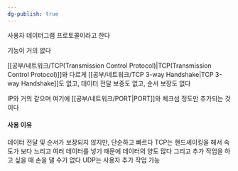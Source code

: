 ```yaml
---
dg-publish: true
---
```

사용자 데이터그램 프로토콜이라고 한다

기능이 거의 없다

[[공부/네트워크/TCP(Transmission Control Protocol)\|TCP(Transmission Control Protocol)]]와 다르게 [[공부/네트워크/TCP 3-way Handshake\|TCP 3-way Handshake]]도 없고, 데이터 전달 보증도 없고, 순서 보장도 없다

IP와 거의 같으며 여기에 [[공부/네트워크/PORT\|PORT]]와 체크섬 정도만 추가되는 것이다

#### 사용 이유

데이터 전달 및 순서가 보장되지 않지만, 단순하고 빠르다
TCP는 핸드셰이킹을 해서 속도가 보다 느리고 여러 데이터를 넣기 때문에 데이터의 양도 많다
그리고 추가 작업을 하고  싶을 때 손을 댈 수가 없다
UDP는 사용자 추가 작업 가능